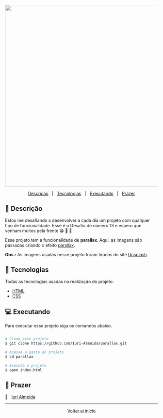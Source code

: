 <div align = "center" id = "top">

<img width="600" src="https://user-images.githubusercontent.com/60857927/111384488-54202880-8688-11eb-8890-5ce50a41f10e.gif">

</div>

<div align = "center">

<p>

<a href="#descricao">Descrição</a> &#xa0; | &#xa0;
<a href="#tecnologias">Tecnologias</a> &#xa0; | &#xa0;
<a href="#executando">Executando</a> &#xa0; | &#xa0;
<a href="#prazer">Prazer</a>

</p>

</div>

<div id = "descricao">

## :pushpin: Descrição

<p>

Estou me desafiando a desenvolver a cada dia um projeto com qualquer tipo de funcionalidade. Esse é o Desafio de número 13 e espero que venham muitos pela frente 😁 🚀 💜

Esse projeto tem a funcionalidade de <b>parallax</b>. Aqui, as imagens são passadas criando o efeito [parallax](https://pt.wikipedia.org/wiki/Paralaxe).

<b>Obs.: </b>As imagens usadas nesse projeto foram tiradas do site [Unsplash](https://unsplash.com/s/photos/black-people).

</p>

</div>

<div id = "tecnologias">

## :rocket: Tecnologias

Todas as tecnologias usadas na realização do projeto:

- [HTML](https://developer.mozilla.org/pt-BR/docs/Web/HTML)
- [CSS](https://developer.mozilla.org/pt-BR/docs/Web/CSS)

</div>

<div id = "executando">

## :computer: Executando

Para executar esse projeto siga os comandos abaixo.

```bash

# Clone este projeto
$ git clone https://github.com/Iuri-Almeida/parallax.git

# Acesse a pasta do projeto
$ cd parallax

# Execute o projeto
$ open index.html
```

</div>

<div id = "prazer">

## 🤝 Prazer

:man: &#xa0; [Iuri Almeida](https://www.linkedin.com/in/iurilopesalmeida/)

</div>

<hr>

<div align = "center">

<a href = "#top">Voltar ai início</a>

</div>
